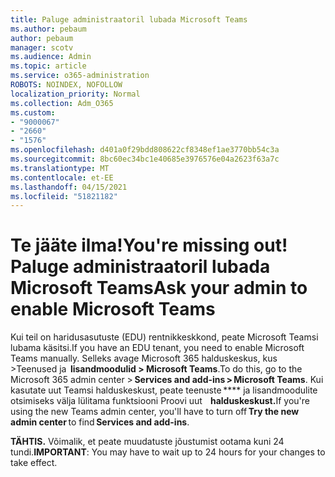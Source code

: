 ```yaml
---
title: Paluge administraatoril lubada Microsoft Teams
ms.author: pebaum
author: pebaum
manager: scotv
ms.audience: Admin
ms.topic: article
ms.service: o365-administration
ROBOTS: NOINDEX, NOFOLLOW
localization_priority: Normal
ms.collection: Adm_O365
ms.custom:
- "9000067"
- "2660"
- "1576"
ms.openlocfilehash: d401a0f29bdd808622cf8348ef1ae3770bb54c3a
ms.sourcegitcommit: 8bc60ec34bc1e40685e3976576e04a2623f63a7c
ms.translationtype: MT
ms.contentlocale: et-EE
ms.lasthandoff: 04/15/2021
ms.locfileid: "51821182"
---
```

# <a name="youre-missing-out-ask-your-admin-to-enable-microsoft-teams"></a><span data-ttu-id="a351d-102">Te jääte ilma!</span><span class="sxs-lookup"><span data-stu-id="a351d-102">You're missing out!</span></span> <span data-ttu-id="a351d-103">Paluge administraatoril lubada Microsoft Teams</span><span class="sxs-lookup"><span data-stu-id="a351d-103">Ask your admin to enable Microsoft Teams</span></span>

<span data-ttu-id="a351d-104">Kui teil on haridusasutuste (EDU) rentnikkeskkond, peate Microsoft Teamsi lubama käsitsi.</span><span class="sxs-lookup"><span data-stu-id="a351d-104">If you have an EDU tenant, you need to enable Microsoft Teams manually.</span></span> <span data-ttu-id="a351d-105">Selleks avage Microsoft 365 halduskeskus, kus >Teenused ja  **lisandmoodulid > Microsoft Teams**.</span><span class="sxs-lookup"><span data-stu-id="a351d-105">To do this, go to the Microsoft 365 admin center > **Services and add-ins > Microsoft Teams**.</span></span> <span data-ttu-id="a351d-106">Kui kasutate uut Teamsi halduskeskust, peate teenuste \*\*\*\* ja lisandmoodulite otsimiseks välja lülitama funktsiooni Proovi uut    **halduskeskust.**</span><span class="sxs-lookup"><span data-stu-id="a351d-106">If you're using the new Teams admin center, you'll have to turn off **Try the new admin center** to find **Services and add-ins**.</span></span> 

<span data-ttu-id="a351d-107">**TÄHTIS.** Võimalik, et peate muudatuste jõustumist ootama kuni 24 tundi.</span><span class="sxs-lookup"><span data-stu-id="a351d-107">**IMPORTANT**: You may have to wait up to 24 hours for your changes to take effect.</span></span>